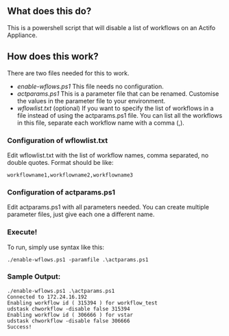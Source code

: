 ## What does this do?

This is a powershell script that will disable a list of workflows on an Actifo Appliance.

## How does this work?

There are two files needed for this to work.
* _enable-wflows.ps1_  This file needs no configuration.  
* _actparams.ps1_  This is a parameter file that can be renamed.  Customise the values in the parameter file to your environment.
* _wflowlist.txt_ (optional) If you want to specify the list of workflows in a file instead of using the actparams.ps1 file.  You can list all the workflows in this file, separate each workflow name with a comma (,).

### Configuration of wflowlist.txt
Edit wflowlist.txt with the list of workflow names, comma separated, no double quotes.  Format should be like:
```
workflowname1,workflowname2,workflowname3
```

### Configuration of actparams.ps1
Edit actparams.ps1 with all parameters needed.  You can create multiple parameter files, just give each one a different name.

### Execute!
To run, simply use syntax like this:
```
./enable-wflows.ps1 -paramfile .\actparams.ps1
```

### Sample Output:
```
./enable-wflows.ps1 .\actparams.ps1                                                                                                                  
Connected to 172.24.16.192
Enabling workflow id ( 315394 ) for workflow_test
udstask chworkflow -disable false 315394
Enabling workflow id ( 306666 ) for vstar
udstask chworkflow -disable false 306666
Success!
```
